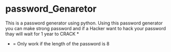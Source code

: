 # password_Genaretor

This is a password generator using python.
Using this password generator you can make 
strong password and if a Hacker want to hack 
your password thay will wait for 1 year to 
CRACK *



* = Only work if the length of the password is
8
